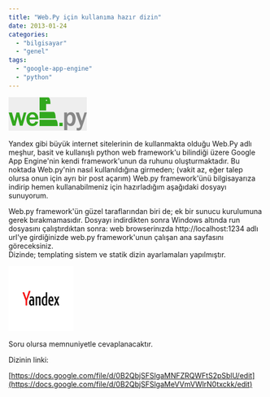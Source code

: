 ```yaml
---
title: "Web.Py için kullanıma hazır dizin"
date: 2013-01-24
categories: 
  - "bilgisayar"
  - "genel"
tags: 
  - "google-app-engine"
  - "python"
---
```


[![](/images/ce938-webpy.gif)](https://suatatan.wordpress.com/wp-content/uploads/2013/01/ce938-webpy.gif)

Yandex gibi büyük internet sitelerinin de kullanmakta olduğu Web.Py adlı meşhur, basit ve kullanışlı python web framework'u bilindiği üzere Google App Engine'nin kendi framework'unun da ruhunu oluşturmaktadır. Bu noktada Web.py'nin nasıl kullanıldığına girmeden; (vakit az, eğer talep olursa onun için ayrı bir post açarım) Web.py framework'ünü bilgisayarıza indirip hemen kullanabilmeniz için hazırladığım aşağıdaki dosyayı sunuyorum.

Web.py framework'ün güzel taraflarından biri de; ek bir sunucu kurulumuna gerek bırakmamasıdır. Dosyayı indirdikten sonra Windows altında run dosyasını çalıştırdıktan sonra: web browserinızda http://localhost:1234 adlı url'ye girdiğinizde web.py framework'unun çalışan ana sayfasını göreceksiniz.  
Dizinde; templating sistem ve statik dizin ayarlamaları yapılmıştır.

  

[![](/images/9c84a-yandex_logo.jpg)](https://suatatan.wordpress.com/wp-content/uploads/2013/01/9c84a-yandex_logo.jpg)

Soru olursa memnuniyetle cevaplanacaktır.

  

Dizinin linki:

[https://docs.google.com/file/d/0B2QbjSFSlgaMNFZRQWFtS2pSblU/edit](https://docs.google.com/file/d/0B2QbjSFSlgaMeVVmVWlrN0txckk/edit)
